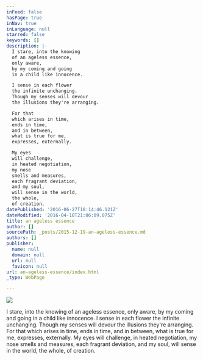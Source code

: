 ```yaml
---
inFeed: false
hasPage: true
inNav: true
inLanguage: null
starred: false
keywords: []
description: |-
  I stare, into the knowing 
  of an ageless essence,
  only aware,
  by my coming and going
  in a child like innocence. 

  I sense in each flower 
  the infinite unchanging.
  Though my senses will devour
  the illusions they're arranging.

  For that 
  which arises in time,
  ends in time,
  and in between,
  what is true for me,
  expresses, externally.

  My eyes 
  will challenge,
  in heated negotiation,  
  my nose 
  smells and measures,
  each fragrant deviation,
  and my soul,      
  will sense in the world,
  the whole,
  of creation. 
datePublished: '2016-06-27T10:14:46.121Z'
dateModified: '2016-04-10T21:06:09.075Z'
title: an ageless essence
author: []
sourcePath: _posts/2015-12-19-an-ageless-essence.md
authors: []
publisher:
  name: null
  domain: null
  url: null
  favicon: null
url: an-ageless-essence/index.html
_type: WebPage

---
```

![](https://s3-us-west-2.amazonaws.com/the-grid-img/p/e604c94131f14b457843e531ca94af8b0b466de2.jpg)

I stare, into the knowing 
of an ageless essence,
only aware,
by my coming and going
in a child like innocence. 
I sense in each flower 
the infinite unchanging.
Though my senses will devour
the illusions they're arranging.
For that 
which arises in time,
ends in time,
and in between,
what is true for me,
expresses, externally.
My eyes 
will challenge,
in heated negotiation, 
my nose 
smells and measures,
each fragrant deviation,
and my soul, 
will sense in the world,
the whole,
of creation.